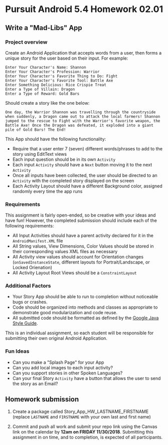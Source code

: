# Pursuit Android 5.4 Homework 02.01

## Write a "Mad-Libs" App

### Project overview

Create an Android Application that accepts words from a user, then forms a unique story for the user based on their input. For example:

```
Enter Your Character's Name: Shannon
Enter Your Character's Profession: Warrior
Enter Your Character's Favorite Thing to Do: Fight
Enter Your Character's Favorite Tool: Battle Axe
Enter Something Delicious: Rice Crispie Treat
Enter a Type of Villain: Dragon
Enter a Type of Reward: Gold Bars
```

Should create a story like the one below:

```
One day, the Warrior Shannon was travelling through the countryside when suddenly, a Dragon came out to attack the local farmers! Shannon jumped to the rescue to Fight with the Warrior's favorite weapon, the Battle Axe! Once the Dragon was defeated, it exploded into a giant pile of Gold Bars! The End!
```

This App should have the following functionality:

* Require that a user enter 7 (seven) different words/phrases to add to the story using EditText views
* Each input question should be in its own `Activity`
* Each input `Activity` should have a `Next` button moving it to the next `Activity`
* Once all inputs have been collected, the user should be directed to an `Activity` with the completed story displayed on the screen
* Each Activity Layout should have a different Background color, assigned randomly every time the app runs

### Requirements

This assignment is fairly open-ended, so be creative with your ideas and have fun! However, the completed submission should include each of the following requirements:
* All Input Activities should have a parent activity declared for it in the `AndroidManifest.XML` file
* All String values, View Dimensions, Color Values should be stored in their corresponding values XML files as necessary
* All Activity view values should account for Orientation changes (`onSavedInstanceState`, different layouts for Portrait/Landscape, or Locked Orienation)
* All Activity Layout Root Views should be a `ConstraintLayout`

### Additional Factors

- Your Story App should be able to run to completion without noticeable bugs or crashes.
- Code should be organized into methods and classes as appropriate to demonstrate good modularization and code reuse.
- All submitted code should be formatted as defined by the [Google Java Style Guide](https://google.github.io/styleguide/javaguide.html).

This is an individual assignment, so each student will be responsible for submitting their own original Android Application.

### Fun Ideas 

* Can you make a "Splash Page" for your App
* Can you add local images to each input activity?
* Can you support stories in other Spoken Languages?
* Can your final Story `Activity` have a button that allows the user to send the story as an Email?

## Homework submission

1. Create a package called Story_App_HW_LASTNAME_FIRSTNAME (replace `LASTNAME` and `FIRSTNAME` with your own last and first name)

2. Commit and push all work and submit your repo link using the Canvas link on the calendar by **12am on FRIDAY 11/30/2018**. Submitting this assignment in on time, and to completion, is expected of all participants.
